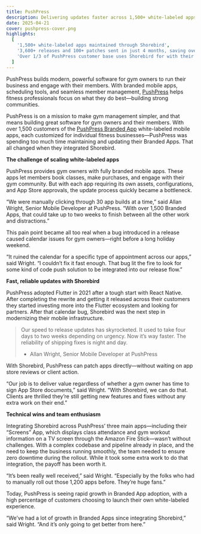 ```yaml
---
title: PushPress
description: Delivering updates faster across 1,500+ white-labeled apps powered by Shorebird
date: 2025-04-21
cover: pushpress-cover.png
highlights:
  [
    '1,500+ white-labeled apps maintained through Shorebird',
    '3,600+ releases and 100+ patches sent in just 4 months, saving over 100 days of release management time',
    'Over 1/3 of PushPress customer base uses Shorebird for with their Branded App offering',
  ]
---
```


PushPress builds modern, powerful software for gym owners to run their business and engage
with their members. With branded mobile apps, scheduling tools, and seamless member
management, [PushPress](https://www.pushpress.com) helps fitness professionals focus on what they do best—building
strong communities.

PushPress is on a mission to make gym management simpler, and that means building great
software for gym owners and their members. With over 1,500 customers of the [PushPress Branded App](https://www.pushpress.com/products/branded-member-app) white-labeled mobile apps, each customized for individual fitness businesses—PushPress was spending too much time maintaining and updating their Branded Apps. That all changed when they integrated Shorebird.

**The challenge of scaling white-labeled apps**

PushPress provides gym owners with fully branded mobile apps. These apps let members book
classes, make purchases, and engage with their gym community. But with each app requiring its
own assets, configurations, and App Store approvals, the update process quickly became a
bottleneck.

“We were manually clicking through 30 app builds at a time,” said Allan Wright, Senior Mobile
Developer at PushPress. “With over 1,500 Branded Apps, that could take up to two weeks to finish between all the other work and distractions.”

This pain point became all too real when a bug introduced in a release caused calendar issues
for gym owners—right before a long holiday weekend.

“It ruined the calendar for a specific type of appointment across our apps,” said Wright. “I couldn’t fix it fast enough. That bug lit the fire to look for some kind of code push solution to be integrated into our release flow.”

**Fast, reliable updates with Shorebird**

PushPress adopted Flutter in 2021 after a tough start with React Native. After completing the
rewrite and getting it released across their customers they started investing more into the Flutter
ecosystem and looking for partners. After that calendar bug, Shorebird was the next step in
modernizing their mobile infrastructure.

> Our speed to release updates has skyrocketed. It used to take four days to two weeks depending on urgency. Now it’s way faster. The reliability of shipping fixes is night and day.
>
> - Allan Wright, Senior Mobile Developer at PushPress

With Shorebird, PushPress can patch apps directly—without waiting on app store reviews or
client action.

“Our job is to deliver value regardless of whether a gym owner has time to sign App Store
documents,” said Wright. “With Shorebird, we can do that. Clients are thrilled they’re still getting new features and fixes without any extra work on their end.”

**Technical wins and team enthusiasm**

Integrating Shorebird across PushPress’ three main apps—including their
“Screens” App, which displays class attendance and gym workout information on a TV screen through the Amazon Fire Stick—wasn’t without challenges. With a complex codebase and pipeline already in place, and the need to keep the business running smoothly, the team needed to ensure zero downtime during the rollout. While it took some extra work to do that integration, the payoff has been worth it.

“It’s been really well received,” said Wright. “Especially by the folks who had to manually roll out
those 1,200 apps before. They’re huge fans.”

Today, PushPress is seeing rapid growth in Branded App adoption, with a high percentage of
customers choosing to launch their own white-labeled experience.

“We’ve had a lot of growth in Branded Apps since integrating Shorebird,” said Wright. “And it’s only going to get better from here.”
